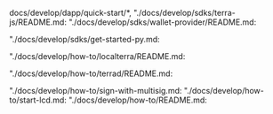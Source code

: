 docs/develop/dapp/quick-start/*, [](docs/develop/terrain/*)
"./docs/develop/sdks/terra-js/README.md: [](docs/develop/terra-js/README.md)
"./docs/develop/sdks/wallet-provider/README.md: [](docs/develop/wallet-provider/README.md)

"./docs/develop/sdks/get-started-py.md: [](docs/develop/terra-py/get-started-py.md)

"./docs/develop/how-to/localterra/README.md: [](docs/develop/localterra/README.md)

"./docs/develop/how-to/terrad/README.md: [](docs/develop/terrad/README.md)

"./docs/develop/how-to/sign-with-multisig.md: [](/docs/develop/how-to/sign-with-multisig.md)
"./docs/develop/how-to/start-lcd.md: [](/docs/develop/how-to/start-lcd.md)
"./docs/develop/how-to/README.md: [](/docs/develop/how-to/README.md)